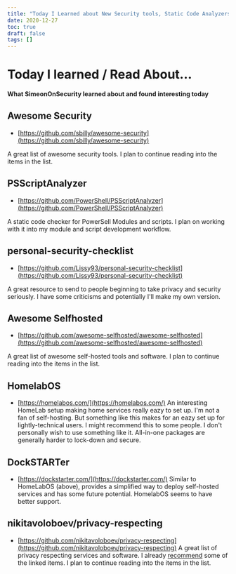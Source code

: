 ```yaml
---
title: "Today I Learned about New Security tools, Static Code Analyzers, and Self-Hosted Service Options"
date: 2020-12-27
toc: true
draft: false
tags: []
---
```


# Today I learned / Read About...
**What SimeonOnSecurity learned about and found interesting today**

## Awesome Security
- [https://github.com/sbilly/awesome-security](https://github.com/sbilly/awesome-security)

A great list of awesome security tools. I plan to continue reading into the items in the list.


## PSScriptAnalyzer
- [https://github.com/PowerShell/PSScriptAnalyzer](https://github.com/PowerShell/PSScriptAnalyzer)

A static code checker for PowerSell Modules and scripts. I plan on working with it into my module and script development workflow.


## personal-security-checklist 
- [https://github.com/Lissy93/personal-security-checklist](https://github.com/Lissy93/personal-security-checklist)

A great resource to send to people beginning to take privacy and security seriously. I have some criticisms and potentially I'll make my own version.


## Awesome Selfhosted
- [https://github.com/awesome-selfhosted/awesome-selfhosted](https://github.com/awesome-selfhosted/awesome-selfhosted)

A great list of awesome self-hosted tools and software. I plan to continue reading into the items in the list.

## HomelabOS
- [https://homelabos.com/](https://homelabos.com/)
An interesting HomeLab setup making home services really eazy to set up. I'm not a fan of self-hosting. But something like this makes for an eazy set up for lightly-technical users.
I might recommend this to some people. I don't personally wish to use something like it. All-in-one packages are generally harder to lock-down and secure.

## DockSTARTer
- [https://dockstarter.com/](https://dockstarter.com/)
Similar to HomeLabOS (above), provides a simplified way to deploy self-hosted services and has some future potential. HomelabOS seems to have better support. 


## nikitavoloboev/privacy-respecting 
- [https://github.com/nikitavoloboev/privacy-respecting](https://github.com/nikitavoloboev/privacy-respecting)
A great list of privacy respecting services and software. I already [recommend](https://simeononsecurity.ch/recommendations) some of the linked items. I plan to continue reading into the items in the list.






